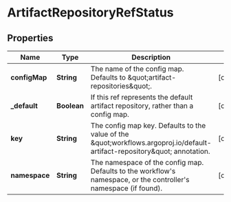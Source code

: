 

# ArtifactRepositoryRefStatus

## Properties

Name | Type | Description | Notes
------------ | ------------- | ------------- | -------------
**configMap** | **String** | The name of the config map. Defaults to \&quot;artifact-repositories\&quot;. |  [optional]
**_default** | **Boolean** | If this ref represents the default artifact repository, rather than a config map. |  [optional]
**key** | **String** | The config map key. Defaults to the value of the \&quot;workflows.argoproj.io/default-artifact-repository\&quot; annotation. |  [optional]
**namespace** | **String** | The namespace of the config map. Defaults to the workflow&#39;s namespace, or the controller&#39;s namespace (if found). |  [optional]



